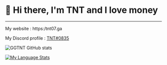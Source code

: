 # 👋 Hi there, I'm TNT and I love money
---
My website : https:/tnt07.ga

My Discord profile : [TNT#0835](https://discord.com/users/665643863658201119)

![GGTNT GitHub stats](https://github-readme-stats.vercel.app/api?username=GGTNT&show_icons=true&theme=github_dark)

[![My Language Stats](https://github-readme-stats.vercel.app/api/top-langs/?username=GGTNT&langs_count=5&theme=github_dark)]()
<!--
**GGTNT/GGTNT** is a ✨ _special_ ✨ repository because its `README.md` (this file) appears on your GitHub profile.

Here are some ideas to get you started:

- 🔭 I’m currently working on ...
- 🌱 I’m currently learning ...
- 👯 I’m looking to collaborate on ...
- 🤔 I’m looking for help with ...
- 💬 Ask me about ...
- 📫 How to reach me: ...
- 😄 Pronouns: ...
- ⚡ Fun fact: ...
-->
